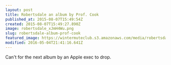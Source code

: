 ```yaml
---
layout: post
title: Robertsdale an album by Prof. Cook
published_at: 2015-08-07T15:49:54Z
created: 2015-08-07T15:49:27.890Z
image: robertsdale_xJmH4Wu.png
slug: robertsdale-album-prof-cook
featured_image: https://wintermuteclub.s3.amazonaws.com/media/robertsdale_xJmH4Wu.png
modified: 2016-05-04T21:41:16.641Z
---
```

Can't for the next album by an Apple exec to drop.
